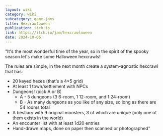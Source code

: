 ```yaml
---
layout: wiki
category: wiki
subcategory: game-jams
title: Hexcrawloween
publication: itch.io
link: https://itch.io/jam/hexcrawloween
date: 2024-10-06
---
```


"It's the most wonderful time of the year, so in the spirit of the spooky season let's make some Halloween hexcrawls!

The rules are simple, in the next month create a system-agnostic hexcrawl that has:

* 20 keyed hexes (that's a 4×5 grid)
* At least 1 town/settlement with NPCs
* Dungeons! (pick A or B)
  * A - 5 dungeons (3 6-room, 1 12-room, and 1 24-room)
  * B - As many dungeons as you like of any size, so long as there are 54 rooms total
* A bestiary with 9 original monsters, 3 of which are unique (only one of them exists in the world)
* An encounter list with at least 1d20 entries
* Hand-drawn maps, done on paper then scanned or photographed"
